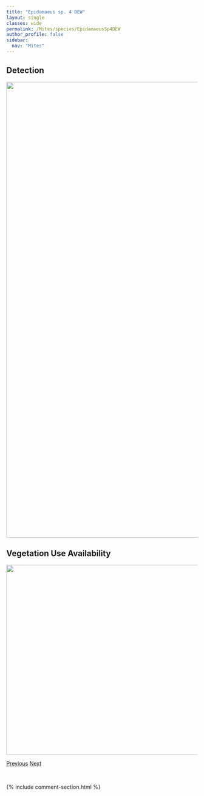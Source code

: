 ```yaml
---
title: "Epidamaeus sp. 4 DEW"
layout: single
classes: wide
permalink: /Mites/species/EpidamaeusSp4DEW
author_profile: false
sidebar:
  nav: "Mites"
---
```


<h2>Detection</h2>

<a href="https://drive.google.com/uc?export=view&id=1I57Il1oHtjndhdfCrcurws5tsIj8hdCU">
<img src="https://drive.google.com/uc?export=view&id=1I57Il1oHtjndhdfCrcurws5tsIj8hdCU" height = "1200" width = "800">
</a>


<h2>Vegetation Use Availability</h2>

<a href="https://drive.google.com/uc?export=view&id=1D670an9470UzgUDDbDW5bkmmNNEsnS0Q">
<img src="https://drive.google.com/uc?export=view&id=1D670an9470UzgUDDbDW5bkmmNNEsnS0Q" height = "500" width = "1000">
</a>


<a href="/DevelopmentWebsite/Mites/species/EpidamaeusSp3DEW" class="pagination--pager" title="Epidamaeus sp. 3 DEW">Previous</a> <a href="/DevelopmentWebsite/Mites/species/EpidamaeusSp5DEW" class="pagination--pager" title="Epidamaeus sp. 5 DEW">Next</a>

<p>&nbsp;</p>

{% include comment-section.html %}
